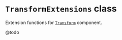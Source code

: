 # `TransformExtensions` class

Extension functions for [`Transform`](https://docs.unity3d.com/Documentation/ScriptReference/Transform.html) component.

@todo